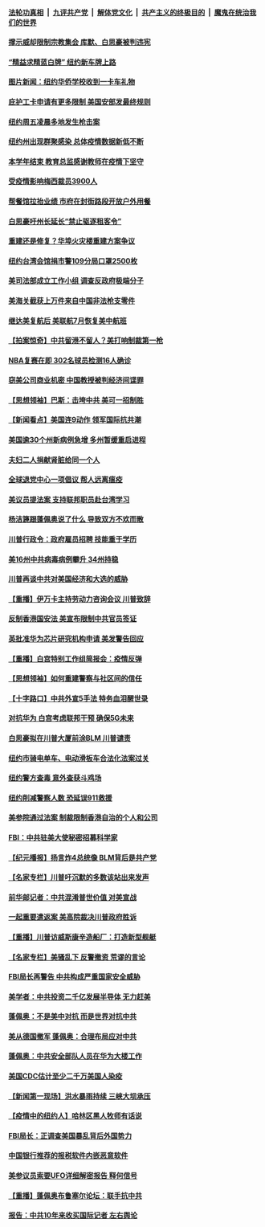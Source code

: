 

####  [法轮功真相](../../../../basic/blob/master/README.md?t=06272102) &nbsp;|&nbsp; [九评共产党](../../../../9ping.md/blob/master/README.md?t=06272102) &nbsp;|&nbsp; [解体党文化](../../../../jtdwh.md/blob/master/README.md?t=06272102)  &nbsp;|&nbsp; [共产主义的终极目的](../../../../gczydzjmd.md/blob/master/README.md?t=06272102) &nbsp;|&nbsp; [魔鬼在统治我们的世界](../../../../mgztzwmdsj.md/blob/master/README.md?t=06272102) 

#### [撑示威却限制宗教集会 库默、白思豪被判违宪](../pages/nsc412/n12215498.md?t=06272102) 

#### [“精益求精蓝白牌”  纽约新车牌上路](../pages/nsc412/n12215514.md?t=06272102) 

#### [图片新闻：纽约华侨学校收到一卡车礼物](../pages/nsc412/n12215479.md?t=06272102) 

#### [庇护工卡申请有更多限制   美国安部发最终规则](../pages/nsc412/n12215484.md?t=06272102) 

#### [纽约周五凌晨多地发生枪击案](../pages/nsc412/n12215489.md?t=06272102) 

#### [纽约州出现群聚感染  总体疫情数据新低不断](../pages/nsc412/n12215492.md?t=06272102) 

#### [本学年结束   教育总监感谢教师在疫情下坚守](../pages/nsc412/n12215495.md?t=06272102) 

#### [受疫情影响梅西裁员3900人](../pages/nsc412/n12215504.md?t=06272102) 

#### [帮餐馆拉抬业绩 市府在封街路段开放户外用餐](../pages/nsc412/n12215506.md?t=06272102) 

#### [白思豪吁州长延长“禁止驱逐租客令”](../pages/nsc412/n12215511.md?t=06272102) 

#### [重建还是修复？华埠火灾楼重建方案争议](../pages/nsc412/n12215517.md?t=06272102) 

#### [纽约台湾会馆捐市警109分局口罩2500枚](../pages/nsc412/n12215522.md?t=06272102) 

#### [美司法部成立工作小组 调查反政府极端分子](../pages/nsc412/n12215788.md?t=06272102) 

#### [美海关截获上万件来自中国非法枪支零件](../pages/nsc412/n12215668.md?t=06272102) 

#### [继达美复航后 美联航7月恢复美中航班](../pages/nsc412/n12215347.md?t=06272102) 

#### [【拍案惊奇】中共留港不留人？美打响制裁第一枪](../pages/nsc412/n12215438.md?t=06272102) 

#### [NBA复赛在即  302名球员检测16人确诊](../pages/nsc412/n12215540.md?t=06272102) 

#### [窃美公司商业机密 中国教授被判经济间谍罪](../pages/nsc412/n12215195.md?t=06272102) 

#### [【思想领袖】巴斯：击垮中共 美可一招制胜](../pages/nsc412/n12033990.md?t=06272102) 

#### [【新闻看点】美国连9动作 领军国际抗共潮](../pages/nsc412/n12215121.md?t=06272102) 

#### [美国逾30个州新病例急增 多州暂缓重启进程](../pages/nsc412/n12215188.md?t=06272102) 

#### [夫妇二人捐献肾脏给同一个人](../pages/nsc412/n12215205.md?t=06272102) 

#### [全球退党中心一项倡议 帮人远离瘟疫](../pages/nsc412/n12214964.md?t=06272102) 

#### [美议员提法案 支持联邦职员赴台湾学习](../pages/nsc412/n12215108.md?t=06272102) 

#### [杨洁篪跟蓬佩奥说了什么 导致双方不欢而散](../pages/nsc412/n12214937.md?t=06272102) 

#### [川普行政令：政府雇员招聘 技能重于学历](../pages/nsc412/n12214994.md?t=06272102) 

#### [美16州中共病毒病例攀升 34州持稳](../pages/nsc412/n12214832.md?t=06272102) 

#### [川普再谈中共对美国经济和大选的威胁](../pages/nsc412/n12214917.md?t=06272102) 

#### [【重播】伊万卡主持劳动力咨询会议 川普致辞](../pages/nsc412/n12214370.md?t=06272102) 

#### [反制香港国安法 美宣布限制中共官员签证](../pages/nsc412/n12214505.md?t=06272102) 

#### [英批准华为芯片研究机构申请 美发警告回应](../pages/nsc412/n12214643.md?t=06272102) 

#### [【重播】白宫特别工作组简报会：疫情反弹](../pages/nsc412/n12214278.md?t=06272102) 

#### [【思想领袖】如何重建警察与社区间的信任](../pages/nsc412/n12214218.md?t=06272102) 

#### [【十字路口】中共外宣5手法 特务血泪醒世录](../pages/nsc412/n12212915.md?t=06272102) 

#### [对抗华为 白宫考虑联邦干预 确保5G未来](../pages/nsc412/n12214112.md?t=06272102) 

#### [白思豪拟在川普大厦前涂BLM 川普谴责](../pages/nsc412/n12213221.md?t=06272102) 

#### [纽约市骑电单车、电动滑板车合法化法案过关](../pages/nsc412/n12213199.md?t=06272102) 

#### [纽约警方查毒 意外查获斗鸡场](../pages/nsc412/n12213204.md?t=06272102) 

#### [纽约削减警察人数 恐延误911救援](../pages/nsc412/n12213202.md?t=06272102) 

#### [美参院通过法案 制裁限制香港自治的个人和公司](../pages/nsc412/n12212374.md?t=06272102) 

#### [FBI：中共驻美大使秘密招募科学家](../pages/nsc412/n12212753.md?t=06272102) 

#### [【纪元播报】扬言炸4总统像 BLM背后是共产党](../pages/nsc412/n12212843.md?t=06272102) 

#### [【名家专栏】川普吁沉默的多数该站出来发声](../pages/nsc412/n12211866.md?t=06272102) 

#### [前华邮记者：中共混淆普世价值 对美宣战](../pages/nsc412/n12212701.md?t=06272102) 

#### [一起重要遣返案 美高院裁决川普政府胜诉](../pages/nsc412/n12212579.md?t=06272102) 

#### [【重播】川普访威斯康辛造船厂：打造新型舰艇](../pages/nsc412/n12212397.md?t=06272102) 

#### [【名家专栏】美骚乱下 反警撤资 荒谬的言论](../pages/nsc412/n12208101.md?t=06272102) 

#### [FBI局长再警告 中共构成严重国家安全威胁](../pages/nsc412/n12212610.md?t=06272102) 

#### [美学者：中共投资二千亿发展半导体 无力赶美](../pages/nsc412/n12212544.md?t=06272102) 

#### [蓬佩奥：不是美中对抗 而是世界对抗中共](../pages/nsc412/n12212375.md?t=06272102) 

#### [美从德国撤军 蓬佩奥：合理布局应对中共](../pages/nsc412/n12212499.md?t=06272102) 

#### [蓬佩奥：中共安全部队人员在华为大楼工作](../pages/nsc412/n12212439.md?t=06272102) 

#### [美国CDC估计至少二千万美国人染疫](../pages/nsc412/n12212461.md?t=06272102) 

#### [【新闻第一现场】洪水暴雨持续 三峡大坝承压](../pages/nsc412/n12211952.md?t=06272102) 

#### [【疫情中的纽约人】哈林区黑人牧师有话说](../pages/nsc412/n12210652.md?t=06272102) 

#### [FBI局长：正调查美国暴乱背后外国势力](../pages/nsc412/n12212191.md?t=06272102) 

#### [中国银行推荐的报税软件内嵌恶意软件](../pages/nsc412/n12212110.md?t=06272102) 

#### [美参议员索要UFO详细解密报告 释何信号](../pages/nsc412/n12212015.md?t=06272102) 

#### [【重播】蓬佩奥布鲁塞尔论坛：联手抗中共](../pages/nsc412/n12211937.md?t=06272102) 

#### [报告：中共10年来收买国际记者 左右舆论](../pages/nsc412/n12211954.md?t=06272102) 

